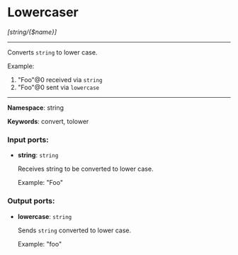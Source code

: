# Lowercaser

_[string/{$name}]_

---

Converts `string`  to lower case.

Example:
1. "Foo"@0  received via `string`
2. "Foo"@0  sent via `lowercase`

---

__Namespace__: string

__Keywords__: convert, tolower

### Input ports:

* __string__: ` string `

    Receives string to be converted to lower case.
    
    Example:
    "Foo"

### Output ports:

* __lowercase__: ` string `

    Sends `string` converted to lower case.
    
    Example:
    "foo"

